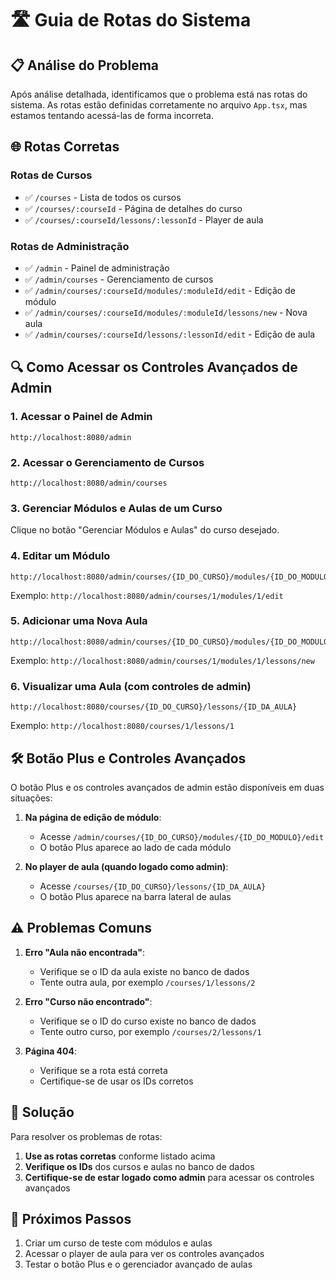 # 🛣️ Guia de Rotas do Sistema

## 📋 Análise do Problema

Após análise detalhada, identificamos que o problema está nas rotas do sistema. As rotas estão definidas corretamente no arquivo `App.tsx`, mas estamos tentando acessá-las de forma incorreta.

## 🌐 Rotas Corretas

### Rotas de Cursos
- ✅ `/courses` - Lista de todos os cursos
- ✅ `/courses/:courseId` - Página de detalhes do curso
- ✅ `/courses/:courseId/lessons/:lessonId` - Player de aula

### Rotas de Administração
- ✅ `/admin` - Painel de administração
- ✅ `/admin/courses` - Gerenciamento de cursos
- ✅ `/admin/courses/:courseId/modules/:moduleId/edit` - Edição de módulo
- ✅ `/admin/courses/:courseId/modules/:moduleId/lessons/new` - Nova aula
- ✅ `/admin/courses/:courseId/lessons/:lessonId/edit` - Edição de aula

## 🔍 Como Acessar os Controles Avançados de Admin

### 1. Acessar o Painel de Admin
```
http://localhost:8080/admin
```

### 2. Acessar o Gerenciamento de Cursos
```
http://localhost:8080/admin/courses
```

### 3. Gerenciar Módulos e Aulas de um Curso
Clique no botão "Gerenciar Módulos e Aulas" do curso desejado.

### 4. Editar um Módulo
```
http://localhost:8080/admin/courses/{ID_DO_CURSO}/modules/{ID_DO_MODULO}/edit
```
Exemplo: `http://localhost:8080/admin/courses/1/modules/1/edit`

### 5. Adicionar uma Nova Aula
```
http://localhost:8080/admin/courses/{ID_DO_CURSO}/modules/{ID_DO_MODULO}/lessons/new
```
Exemplo: `http://localhost:8080/admin/courses/1/modules/1/lessons/new`

### 6. Visualizar uma Aula (com controles de admin)
```
http://localhost:8080/courses/{ID_DO_CURSO}/lessons/{ID_DA_AULA}
```
Exemplo: `http://localhost:8080/courses/1/lessons/1`

## 🛠️ Botão Plus e Controles Avançados

O botão Plus e os controles avançados de admin estão disponíveis em duas situações:

1. **Na página de edição de módulo**:
   - Acesse `/admin/courses/{ID_DO_CURSO}/modules/{ID_DO_MODULO}/edit`
   - O botão Plus aparece ao lado de cada módulo

2. **No player de aula (quando logado como admin)**:
   - Acesse `/courses/{ID_DO_CURSO}/lessons/{ID_DA_AULA}`
   - O botão Plus aparece na barra lateral de aulas

## ⚠️ Problemas Comuns

1. **Erro "Aula não encontrada"**:
   - Verifique se o ID da aula existe no banco de dados
   - Tente outra aula, por exemplo `/courses/1/lessons/2`

2. **Erro "Curso não encontrado"**:
   - Verifique se o ID do curso existe no banco de dados
   - Tente outro curso, por exemplo `/courses/2/lessons/1`

3. **Página 404**:
   - Verifique se a rota está correta
   - Certifique-se de usar os IDs corretos

## 🔧 Solução

Para resolver os problemas de rotas:

1. **Use as rotas corretas** conforme listado acima
2. **Verifique os IDs** dos cursos e aulas no banco de dados
3. **Certifique-se de estar logado como admin** para acessar os controles avançados

## 📝 Próximos Passos

1. Criar um curso de teste com módulos e aulas
2. Acessar o player de aula para ver os controles avançados
3. Testar o botão Plus e o gerenciador avançado de aulas 